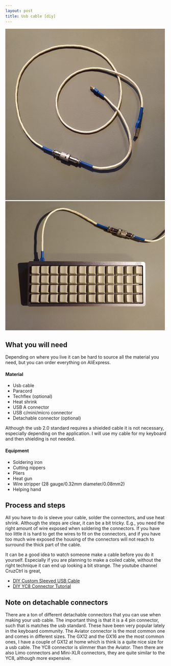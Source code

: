 ```yaml
---
layout: post
title: Usb cable [diy]
---
```


<img src="/images/cable2.jpg" width="500">
<img src="/images/cable3.jpg" width="500">

## What you will need
Depending on where you live it can be hard to source all the material you need, but you can order
everything on AliExpress.

#### Material
* Usb cable
* Paracord
* Techflex (optional)
* Heat shrink
* USB A connector
* USB c/mini/micro connector
* Detachable connector (optional)

Although the usb 2.0 standard requires a shielded cable it is not necessary, especially depending
on the application. I will use my cable for my keyboard and then shielding is not needed.

#### Equipment
* Soldering iron
* Cutting nippers
* Pliers
* Heat gun
* Wire stripper (28 gauge/0.32mm diameter/0.08mm2)
* Helping hand

## Process and steps
All you have to do is sleeve your cable, solder the connectors, and use heat shrink. Although the
steps are clear, it can be a bit tricky. E.g., you need the right amount of wire exposed when
soldering the connectors. If you have too little it is hard to get the wires to fit on the
connectors, and if you have too much wire exposed the housing of the connectors will not reach to
surround the thick part of the cable.

It can be a good idea to watch someone make a cable before you do it yourself. Especially if you
are planning to make a coiled cable, without the right technique it can end up looking a bit
strange. The youtube channel CruzCtrl is great,

* [DIY Custom Sleeved USB Cable](https://www.youtube.com/watch?v=GCexLMPaNqo)
* [DIY YC8 Connector Tutorial](https://www.youtube.com/watch?v=hYEYLbw0Isk)

## Note on detachable connectors
There are a ton of different detachable connectors that you can use when making your usb
cable. The important thing is that it is a 4 pin connector, such that is matches the usb
standard. These have been very popular lately in the keyboard community. The Aviator connector is
the most common one and comes in different sizes. The GX12 and the GX16 are the most common ones,
I have a couple of GX12 at home which is think is a quite nice size for a usb cable.
The YC8 connector is slimmer than the Aviator. Then there are also Limo connectors and
Mini-XLR connectors, they are quite similar to the YC8, although more expensive.

